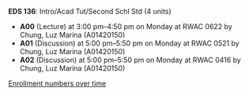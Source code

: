 **EDS 136**: Intro/Acad Tut/Second Schl Std (4 units)

- **A00** (Lecture) at 3:00 pm–4:50 pm on Monday at RWAC 0622 by Chung, Luz Marina (A01420150)
- **A01** (Discussion) at 5:00 pm–5:50 pm on Monday at RWAC 0521 by Chung, Luz Marina (A01420150)
- **A02** (Discussion) at 5:00 pm–5:50 pm on Monday at RWAC 0416 by Chung, Luz Marina (A01420150)

[Enrollment numbers over time](./EDS136.tsv)
